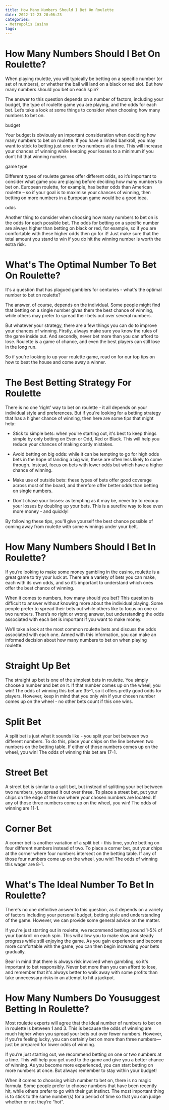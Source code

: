 ```yaml
---
title: How Many Numbers Should I Bet On Roulette
date: 2022-12-23 20:06:23
categories:
- Metropolis Casino
tags:
---
```



#  How Many Numbers Should I Bet On Roulette?

When playing roulette, you will typically be betting on a specific number (or set of numbers), or whether the ball will land on a black or red slot. But how many numbers should you bet on each spin?

The answer to this question depends on a number of factors, including your budget, the type of roulette game you are playing, and the odds for each bet. Let’s take a look at some things to consider when choosing how many numbers to bet on.

budget

Your budget is obviously an important consideration when deciding how many numbers to bet on roulette. If you have a limited bankroll, you may want to stick to betting just one or two numbers at a time. This will increase your chances of winning while keeping your losses to a minimum if you don’t hit that winning number.

game type

Different types of roulette games offer different odds, so it’s important to consider what game you are playing before deciding how many numbers to bet on. European roulette, for example, has better odds than American roulette – so if your goal is to maximise your chances of winning, then betting on more numbers in a European game would be a good idea.

odds

Another thing to consider when choosing how many numbers to bet on is the odds for each possible bet. The odds for betting on a specific number are always higher than betting on black or red, for example, so if you are comfortable with these higher odds then go for it! Just make sure that the total amount you stand to win if you do hit the winning number is worth the extra risk.

#  What's The Optimal Number To Bet On Roulette?

It's a question that has plagued gamblers for centuries - what's the optimal number to bet on roulette? 

The answer, of course, depends on the individual. Some people might find that betting on a single number gives them the best chance of winning, while others may prefer to spread their bets out over several numbers. 

But whatever your strategy, there are a few things you can do to improve your chances of winning. Firstly, always make sure you know the rules of the game inside out. And secondly, never bet more than you can afford to lose. Roulette is a game of chance, and even the best players can still lose in the long run. 

So if you're looking to up your roulette game, read on for our top tips on how to beat the house and come away a winner.

# The Best Betting Strategy For Roulette

There is no one 'right' way to bet on roulette - it all depends on your individual style and preferences. But if you're looking for a betting strategy that has a higher chance of winning, then here are some tips that might help: 

- Stick to simple bets: when you're starting out, it's best to keep things simple by only betting on Even or Odd, Red or Black. This will help you reduce your chances of making costly mistakes. 

- Avoid betting on big odds: while it can be tempting to go for high odds bets in the hope of landing a big win, these are often less likely to come through. Instead, focus on bets with lower odds but which have a higher chance of winning. 

- Make use of outside bets: these types of bets offer good coverage across most of the board, and therefore offer better odds than betting on single numbers. 

- Don't chase your losses: as tempting as it may be, never try to recoup your losses by doubling up your bets. This is a surefire way to lose even more money - and quickly! 

By following these tips, you'll give yourself the best chance possible of coming away from roulette with some winnings under your belt.

#  How Many Numbers Should I Bet In Roulette?

If you’re looking to make some money gambling in the casino, roulette is a great game to try your luck at. There are a variety of bets you can make, each with its own odds, and so it’s important to understand which ones offer the best chance of winning.

When it comes to numbers, how many should you bet? This question is difficult to answer without knowing more about the individual playing. Some people prefer to spread their bets out while others like to focus on one or two numbers. There’s no right or wrong answer, but understanding the odds associated with each bet is important if you want to make money.

We’ll take a look at the most common roulette bets and discuss the odds associated with each one. Armed with this information, you can make an informed decision about how many numbers to bet on when playing roulette.

# Straight Up Bet

The straight up bet is one of the simplest bets in roulette. You simply choose a number and bet on it. If that number comes up on the wheel, you win! The odds of winning this bet are 35-1, so it offers pretty good odds for players. However, keep in mind that you only win if your chosen number comes up on the wheel - no other bets count if this one wins.

# Split Bet

A split bet is just what it sounds like - you split your bet between two different numbers. To do this, place your chips on the line between two numbers on the betting table. If either of those numbers comes up on the wheel, you win! The odds of winning this bet are 17-1.

# Street Bet

A street bet is similar to a split bet, but instead of splitting your bet between two numbers, you spread it out over three. To place a street bet, put your chips on the edge of the row where your chosen numbers are located. If any of those three numbers come up on the wheel, you win! The odds of winning are 11-1.

# Corner Bet

A corner bet is another variation of a split bet - this time, you’re betting on four different numbers instead of two. To place a corner bet, put your chips at the corner where four numbers intersect on the betting table. If any of those four numbers come up on the wheel, you win! The odds of winning this wager are 8-1.

#  What's The Ideal Number To Bet In Roulette?

There's no one definitive answer to this question, as it depends on a variety of factors including your personal budget, betting style and understanding of the game. However, we can provide some general advice on the matter.

If you're just starting out in roulette, we recommend betting around 1-5% of your bankroll on each spin. This will allow you to make slow and steady progress while still enjoying the game. As you gain experience and become more comfortable with the game, you can then begin increasing your bets gradually.

Bear in mind that there is always risk involved when gambling, so it's important to bet responsibly. Never bet more than you can afford to lose, and remember that it's always better to walk away with some profits than take unnecessary risks in an attempt to hit a jackpot.

#  How Many Numbers Do Yousuggest Betting In Roulette?

Most roulette experts will agree that the ideal number of numbers to bet on in roulette is between 1 and 3. This is because the odds of winning are much higher when you spread your bets out over fewer numbers. However, if you’re feeling lucky, you can certainly bet on more than three numbers—just be prepared for lower odds of winning.

If you’re just starting out, we recommend betting on one or two numbers at a time. This will help you get used to the game and give you a better chance of winning. As you become more experienced, you can start betting on more numbers at once. But always remember to stay within your budget!

When it comes to choosing which number to bet on, there is no magic formula. Some people prefer to choose numbers that have been recently hit, while others prefer to go with their gut instinct. The most important thing is to stick to the same number(s) for a period of time so that you can judge whether or not they’re “hot”.